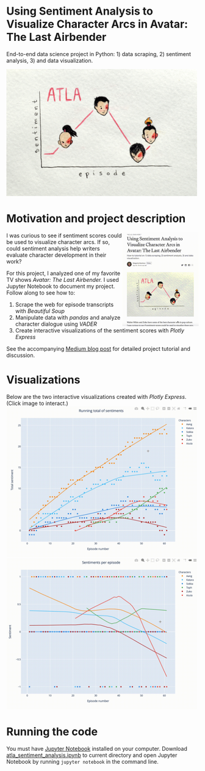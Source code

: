 # Using Sentiment Analysis to Visualize Character Arcs in Avatar: The Last Airbender
End-to-end data science project in Python: 1) data scraping, 2) sentiment analysis, 3) and data visualization.

<img src="media/zuko_art.jpg" width = 500>

# Motivation and project description
[<img src="media/medium_article.gif" align="right" width = 200>](https://medium.com/data-comet/atla-sentiment-analysis-43f26edddad2)
I was curious to see if sentiment scores could be used to visualize character arcs. If so, could sentiment analysis help writers evaluate character development in their work?

For this project, I analyzed one of my favorite TV shows *Avatar: The Last Airbender.* I used Jupyter Notebook to document my project. Follow along to see how to:
1) Scrape the web for episode transcripts with *Beautiful Soup*
2) Manipulate data with *pandas* and analyze character dialogue using *VADER*
3) Create interactive visualizations of the sentiment scores with *Plotly Express*

See the accompanying [Medium blog post](https://medium.com/data-comet/atla-sentiment-analysis-43f26edddad2) for detailed project tutorial and discussion.

# Visualizations
Below are the two interactive visualizations created with *Plotly Express*. (Click image to interact.)
[<img src="media/atla_running_total_of_sentiment.gif" width = 500>](https://chart-studio.plotly.com/~ritakalach/4/#/)[<img src="media/atla_sentiment_per_episode.gif" width = 500>](https://chart-studio.plotly.com/~ritakalach/2/#/)

# Running the code
You must have [Jupyter Notebook](https://jupyter.readthedocs.io/en/latest/install.html) installed on your computer. Download [atla_sentiment_analysis.ipynb](atla_sentiment_analysis.ipynb) to current directory and open Jupyter Notebook by running `jupyter notebook` in the command line.
